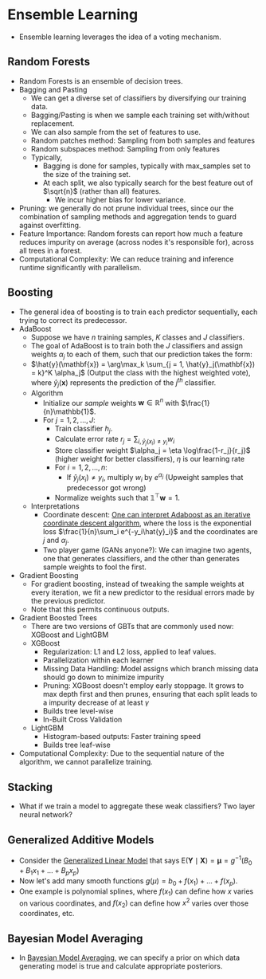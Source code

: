 # Ensemble Learning

- Ensemble learning leverages the idea of a voting mechanism. 

## Random Forests
- Random Forests is an ensemble of decision trees.
- Bagging and Pasting
  - We can get a diverse set of classifiers by diversifying our training data.
  - Bagging/Pasting is when we sample each training set with/without replacement.
  - We can also sample from the set of features to use.
  - Random patches method: Sampling from both samples and features
  - Random subspaces method: Sampling from only features
  - Typically, 
    - Bagging is done for samples, typically with max_samples set to the size of the training set.
    - At each split, we also typically search for the best feature out of $\sqrt{n}$ (rather than all) features.
      - We incur higher bias for lower variance.
- Pruning: we generally do not prune individual trees, since our the combination of sampling methods and aggregation tends to guard against overfitting.
- Feature Importance: Random forests can report how much a feature reduces impurity on average (across nodes it's responsible for), across all trees in a forest.
- Computational Complexity: We can reduce training and inference runtime significantly with parallelism.

## Boosting
- The general idea of boosting is to train each predictor sequentially, each trying to correct its predecessor. 
- AdaBoost
  - Suppose we have $n$ training samples, $K$ classes and $J$ classifiers. 
  - The goal of AdaBoost is to train both the $J$ classifiers and assign weights $\alpha_j$ to each of them, such that our prediction takes the form:
  - $\hat{y}(\mathbf{x}) = \arg\max_k \sum_{j = 1, \hat{y}_j(\mathbf{x}) = k}^K \alpha_j$ (Output the class with the highest weighted vote), where $\hat{y}_j(\mathbf{x})$ represents the prediction of the $j^{th}$ classifier.
  - Algorithm
    - Initialize our _sample_ weights $\mathbf{w} \in \mathbb{R}^n$ with $\frac{1}{n}\mathbb{1}$. 
    - For $j = 1, 2, \ldots, J:$
      - Train classifier $h_j$. 
      - Calculate error rate $r_j = \sum_{i, \hat{y}_j(x_i) \neq y_i} w_i$
      - Store classifier weight $\alpha_j = \eta \log\frac{1-r_j}{r_j}$ (higher weight for better classifiers), $\eta$ is our learning rate
      - For $i = 1, 2, \ldots, n:$
        - If $\hat{y}_j(x_i) \neq y_i$, multiply $w_i$ by $e^{\alpha_j}$ (Upweight samples that predecessor got wrong)
      - Normalize weights such that $\mathbb{1}^{\top}\mathbf{w} = 1.$
  - Interpretations
    - Coordinate descent: [One can interpret Adaboost as an iterative coordinate descent algorithm](https://users.cs.duke.edu/~cynthia/CourseNotes/BoostingNotes.pdf), where the loss is the exponential loss $\frac{1}{n}\sum_i e^{-y_i\hat{y}_i}$ and the coordinates are $j$ and $\alpha_j$. 
    - Two player game (GANs anyone?): We can imagine two agents, one that generates classifiers, and the other than generates sample weights to fool the first.
- Gradient Boosting
  - For gradient boosting, instead of tweaking the sample weights at every iteration, we fit a new predictor to the residual errors made by the previous predictor. 
  - Note that this permits continuous outputs.
- Gradient Boosted Trees
  - There are two versions of GBTs that are commonly used now: XGBoost and LightGBM
  - XGBoost
    - Regularization: L1 and L2 loss, applied to leaf values.
    - Parallelization within each learner
    - Missing Data Handling: Model assigns which branch missing data should go down to minimize impurity
    - Pruning: XGBoost doesn't employ early stoppage. It grows to max depth first and then prunes, ensuring that each split leads to a impurity decrease of at least $\gamma$
    - Builds tree level-wise
    - In-Built Cross Validation
  - LightGBM
    - Histogram-based outputs: Faster training speed
    - Builds tree leaf-wise
- Computational Complexity: Due to the sequential nature of the algorithm, we cannot parallelize training.
## Stacking
  - What if we train a model to aggregate these weak classifiers? Two layer neural network?

## Generalized Additive Models
- Consider the [Generalized Linear Model](../07_naive_bayes_and_logistic_regression_and_glms/notes.md) that says $\mathrm{E}(\mathbf{Y} \mid \mathbf{X})=\pmb{\mu}=g^{-1}(B_0 + B_1x_1 + \ldots + B_px_p)$
- Now let's add many smooth functions $g(\mu) = b_0 + f(x_1) + \ldots + f(x_p)$. 
- One example is polynomial splines, where $f(x_1)$ can define how $x$ varies on various coordinates, and $f(x_2)$ can define how $x^2$ varies over those coordinates, etc.

## Bayesian Model Averaging
- In [Bayesian Model Averaging](https://www2.stat.duke.edu/courses/Fall19/sta721/lectures/BMA/bma.pdf), we can specify a prior on which data generating model is true and calculate appropriate posteriors.
